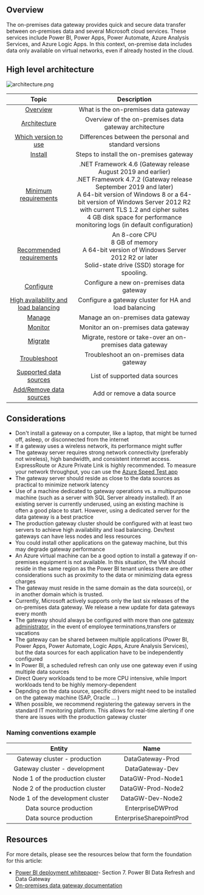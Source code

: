 ## Overview
The on-premises data gateway provides quick and secure data transfer between on-premises data and several Microsoft cloud services. These services include Power BI, Power Apps, Power Automate, Azure Analysis Services, 
and Azure Logic Apps. In this context, on-premise data includes data only available on virtual networks, even if already hosted in the cloud. 

## High level architecture
![architecture.png](https://docs.microsoft.com/en-us/data-integration/gateway/media/service-gateway-onprem-indepth/on-prem-data-gateway-how-it-works.png)

| Topic | Description |
|:------------------------:|:-----------------------:|
| [Overview](https://docs.microsoft.com/en-us/data-integration/gateway/service-gateway-onprem) | What is the on-premises data gateway | 
| [Architecture](https://docs.microsoft.com/en-us/data-integration/gateway/service-gateway-onprem-indepth) | Overview of the on-premises data gateway architecture | 
| [Which version to use](https://docs.microsoft.com/en-us/power-bi/connect-data/service-gateway-personal-mode#on-premises-data-gateway-vs-on-premises-data-gateway-personal-mode) | Differences between the personal and standard versions |
| [Install](https://docs.microsoft.com/en-us/data-integration/gateway/service-gateway-install) | Steps to install the on-premises gateway | 
| [Minimum requirements](https://docs.microsoft.com/en-us/data-integration/gateway/service-gateway-install#minimum-requirements) | .NET Framework 4.6 (Gateway release August 2019 and earlier) <br /> .NET Framework 4.7.2 (Gateway release September 2019 and later) <br /> A 64-bit version of Windows 8 or a 64-bit version of Windows Server 2012 R2 with current TLS 1.2 and cipher suites <br /> 4 GB disk space for performance monitoring logs (in default configuration) |
| [Recommended requirements](https://docs.microsoft.com/en-us/data-integration/gateway/service-gateway-install#recommended) | An 8-core CPU <br /> 8 GB of memory <br /> A 64-bit version of Windows Server 2012 R2 or later <br /> Solid-state drive (SSD) storage for spooling. | 
| [Configure](https://docs.microsoft.com/en-us/data-integration/gateway/service-gateway-app) | Configure a new on-premises data gateway |
| [High availability and load balancing](https://docs.microsoft.com/en-us/data-integration/gateway/service-gateway-high-availability-clusters) | Configure a gateway cluster for HA and load balancing | 
| [Manage](https://docs.microsoft.com/en-us/data-integration/gateway/service-gateway-manage) | Manage an on-premises data gateway |
| [Monitor](https://docs.microsoft.com/en-us/data-integration/gateway/service-gateway-performance) | Monitor an on-premises data gateway |
| [Migrate](https://docs.microsoft.com/en-us/data-integration/gateway/service-gateway-migrate) | Migrate, restore or take-over an on-premises data gateway |
| [Troubleshoot](https://docs.microsoft.com/en-us/data-integration/gateway/service-gateway-tshoot) | Troubleshoot an on-premises data gateway |  
| [Supported data sources](https://docs.microsoft.com/en-us/power-bi/connect-data/power-bi-data-sources) | List of supported data sources |
| [Add/Remove data sources](https://docs.microsoft.com/en-us/power-bi/connect-data/service-gateway-data-sources) | Add or remove a data source |


## Considerations
*	Don't install a gateway on a computer, like a laptop, that might be turned off, asleep, or disconnected from the internet
*	If a gateway uses a wireless network, its performance might suffer
* The gateway server requires strong network connectivity (preferably not wireless), high bandwidth, and consistent internet access. ExpressRoute or Azure Private Link is highly recommended. To measure your network throughput, you can use the [Azure Speed Test app](https://azurespeedtest.azurewebsites.net/)
* The gateway server should reside as close to the data sources as practical to minimize network latency
* Use of a machine dedicated to gateway operations vs. a multipurpose machine (such as a server with SQL Server already installed). If an existing server is currently underused, using an existing machine is often a good place to start. However, using a dedicated server for the data gateway is a best practice 
* The production gateway cluster should be configured with at least two servers to achieve high availability and load balancing. Dev/test gateways can have less nodes and less resources
*	You could install other applications on the gateway machine, but this may degrade gateway performance
* An Azure virtual machine can be a good option to install a gateway if on-premises equipment is not available. In this situation, the VM should reside in the same region as the Power BI tenant unless there are other considerations such as proximity to the data or minimizing data egress charges
* The gateway must reside in the same domain as the data source(s), or in another domain
which is trusted.
* Currently, Microsoft actively supports only the last six releases of the on-premises data gateway. We release a new update for data gateways every month
* The gateway should always be configured with more than one [gateway administrator](https://docs.microsoft.com/en-us/data-integration/gateway/service-gateway-manage#manage-gateway-admins), in the event of employee terminations,transfers or vacations
* The gateway can be shared between multiple applications (Power BI, Power Apps, Power Automate, Logic Apps, Azure Analysis Services), but the data sources for each application have to be independently configured 
* In Power BI, a scheduled refresh can only use one gateway even if using multiple data sources
* Direct Query workloads tend to be more CPU intensive, while Import workloads tend to be highly memory-dependent
* Depnding on the data source, specific drivers might need to be installed on the gateway machine (SAP, Oracle ... )
* When possible, we recommend registering the gateway servers in the standard IT monitoring platform. This allows for real-time alerting if one there are issues with the production gateway cluster

### Naming conventions example
| Entity | Name |
|:------------------------:|:-----------------------:|
|Gateway cluster - production|DataGateway-Prod|
|Gateway cluster - development|DataGateway-Dev|
|Node 1 of the production cluster|DataGW-Prod-Node1|
|Node 2 of the production cluster|DataGW-Prod-Node2|
|Node 1 of the development cluster|DataGW-Dev-Node2|
|Data source production|EnterpriseDWProd|
|Data source production|EnterpriseSharepointProd|

## Resources
For more details, please see the resources below that form the foundation for this article:
* [Power BI deployment whitepaper](https://aka.ms/PBIEnterpriseDeploymentWP)- Section 7. Power BI Data Refresh and Data Gateway
* [On-premises data gateway documentation](https://docs.microsoft.com/en-us/data-integration/gateway/)
 

